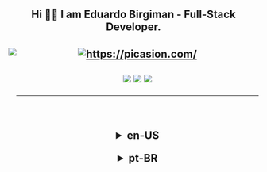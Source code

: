 <h2 align="center">Hi 👋🏻 I am Eduardo Birgiman - Full-Stack Developer.<h2>

<div align="center">
  <a href="https://github.com/birgiman">
  <img align="left" height="220em" src="https://github-readme-stats.vercel.app/api?username=birgiman&show_icons=true&theme=algolia&include_all_commits=true&count_private=true"/>
  <a href="https://picasion.com/">
  <img src="https://i.picasion.com/pic92/3559c790e81c26fefb1161de80e5a0e0.gif" height="220em" alt="https://picasion.com/"/>
</div>
    
<br />
    
<div align="center">
<a href="https://www.instagram.com/birgiman_eduardo/" target="_blank"><img src="https://img.shields.io/badge/-Instagram-%23E4405F?style=for-the-badge&logo=instagram&logoColor=white" target="_blank"></a>
  <a href = "mailto:eduardo.birgiman@outlook.com"><img src="https://img.shields.io/badge/Microsoft_Outlook-0078D4?style=for-the-badge&logo=microsoft-outlook&logoColor=white" target="_blank"></a>
  <a href="https://www.linkedin.com/in/eduardo-birgiman-domingues/" target="_blank"><img src="https://img.shields.io/badge/-LinkedIn-%230077B5?style=for-the-badge&logo=linkedin&logoColor=white" target="_blank"></a> 
</div>
    
<hr/>   
<br />
    
<p>
  <details> 
    <summary align="center"><b>en-US</b></summary>
  <img align="right" height="155em" alt="flag_estados-unidos" 
  src="https://user-images.githubusercontent.com/101602651/175787763-a4c7c47c-5b88-4dba-95c1-acd669f8490b.png">
  <ul>
    <li>🔭 I’m currently working as a Full-Stack developer, <br/>in addition to having worked for two years as a Systems Analyst at Auto Forte.<br/>I was military from Brazilian Air Force about 4 years and I contributed to a project for military identification using QR Code scanning from ID badges, developed with PHP and Laravel.</li>
    <li>🌱 I’m currently working with HTML, CSS, JavaScript, TypeScript, React, React Native, NodeJs, NestJs, Prisma, Postgres, Docker and Git.</li>
    <li>👯 I’m looking to collaborate on Full-Stack projects.</li>
    <li>💬 Ask me about... About life!</li>
  </ul>
  <div align="center" style="display: inline_block"><br>
  <img align="center" alt="Birgiman-HTML" height="30" width="40" src="https://raw.githubusercontent.com/devicons/devicon/master/icons/html5/html5-original.svg">
  <img align="center" alt="Birgiman-CSS" height="30" width="40" src="https://raw.githubusercontent.com/devicons/devicon/master/icons/css3/css3-original.svg">
  <img align="center" alt="Birgiman-Js" height="30" width="40" src="https://raw.githubusercontent.com/devicons/devicon/master/icons/javascript/javascript-plain.svg">  
  <img align="center" alt="Birgiman-Ts" height="30" width="40" src="https://raw.githubusercontent.com/devicons/devicon/master/icons/typescript/typescript-plain.svg">   
  <img align="center" alt="Birgiman-React" height="30" width="40" src="https://raw.githubusercontent.com/devicons/devicon/master/icons/react/react-original.svg">
  <img align="center" alt="Birgiman-Node" height="30" width="40" src="https://cdn.jsdelivr.net/gh/devicons/devicon/icons/nodejs/nodejs-original.svg">
  <img align="center" alt="Birgiman-NestJs" height="30" width="40" src="https://github.com/devicons/devicon/blob/v2.15.1/icons/nestjs/nestjs-plain.svg">
  <img align="center" alt="Birgiman-Postgres" height="30" width="40" src="https://github.com/devicons/devicon/blob/v2.15.1/icons/postgresql/postgresql-original.svg">
  <img align="center" alt="Birgiman-Docker" height="30" width="40" src="https://github.com/devicons/devicon/blob/v2.15.1/icons/docker/docker-original.svg">
  <img align="center" alt="Birgiman-Git" height="30" width="40" src="https://github.com/devicons/devicon/blob/v2.15.1/icons/git/git-original.svg">
</div>

##
  
  <div align="center">
    A starving snake is eating all my commits!<br/><i>Help me with one more project so I can stay feedind her!</i>
    </div>
  <img alt="Snake animation" src="https://birgiman.github.io/Birgiman/github-snake.svg">

  <hr/>

  </details>
</p>

<p>
  <details>
  <summary align="center"><b>pt-BR</b></summary>
  <img align="right" height="155em" alt="flag_brasil" 
  src="https://user-images.githubusercontent.com/101602651/175787800-ac6e93b9-8679-4f4a-8848-5ff748577818.png">
  <ul>
    <li>🔭 Atualmente atuo como desenvolvedor Full-Stack, <br/>além de ter trabalhado 2 anos como analista de sistemas na Auto Forte, em Canoas/RS. <br/>Anteriormente servi durante 4 anos como militar da Força Aérea Brasileira e colaborei no projeto de identificação de militares com leitura de QRCode do crachá, usando PHP e Laravel.</li>
    <li>🌱 Atualmente estou trabalhando com HTML, CSS, JavaScript, TypeScript, React, React Native, NodeJs, NestJs, Prisma, Postgres, Docker e Git.</li>
    <li>👯 Estou buscando colaborar em projetos Full-Stack.</li>
    <li>💬 Pergunte me sobre... Sobre a vida!</li>
  </ul>
  <div align="center" style="display: inline_block"><br>
  <img align="center" alt="Birgiman-HTML" height="30" width="40" src="https://raw.githubusercontent.com/devicons/devicon/master/icons/html5/html5-original.svg">
  <img align="center" alt="Birgiman-CSS" height="30" width="40" src="https://raw.githubusercontent.com/devicons/devicon/master/icons/css3/css3-original.svg">
  <img align="center" alt="Birgiman-Js" height="30" width="40" src="https://raw.githubusercontent.com/devicons/devicon/master/icons/javascript/javascript-plain.svg">  
  <img align="center" alt="Birgiman-Ts" height="30" width="40" src="https://raw.githubusercontent.com/devicons/devicon/master/icons/typescript/typescript-plain.svg">   
  <img align="center" alt="Birgiman-React" height="30" width="40" src="https://raw.githubusercontent.com/devicons/devicon/master/icons/react/react-original.svg">
  <img align="center" alt="Birgiman-Node" height="30" width="40" src="https://cdn.jsdelivr.net/gh/devicons/devicon/icons/nodejs/nodejs-original.svg">
  <img align="center" alt="Birgiman-NestJs" height="30" width="40" src="https://github.com/devicons/devicon/blob/v2.15.1/icons/nestjs/nestjs-plain.svg">
  <img align="center" alt="Birgiman-Postgres" height="30" width="40" src="https://github.com/devicons/devicon/blob/v2.15.1/icons/postgresql/postgresql-original.svg">
  <img align="center" alt="Birgiman-Docker" height="30" width="40" src="https://github.com/devicons/devicon/blob/v2.15.1/icons/docker/docker-original.svg">
  <img align="center" alt="Birgiman-Git" height="30" width="40" src="https://github.com/devicons/devicon/blob/v2.15.1/icons/git/git-original.svg"> 
</div>

##
  <div align="center">
    Tem uma cobra esfomeada devorando todos os meus commits!<br/><i>Me ajude com mais um projeto para que eu possa continuar a alimentá-la!</i>
    </div>
  <img alt="Snake animation" src="https://birgiman.github.io/Birgiman/github-snake.svg">

  <hr/>

  </details>
</p>

